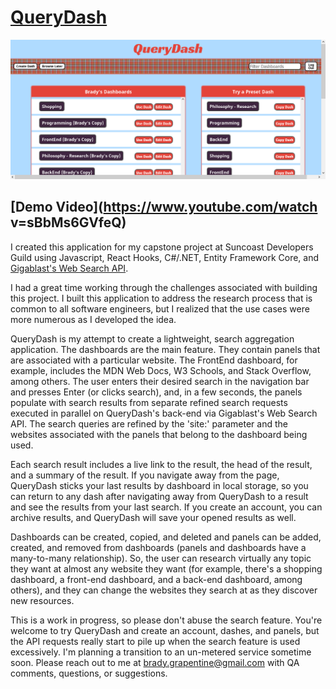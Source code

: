 # [QueryDash](https://querydash.herokuapp.com/)

![](./ClientApp/src/images/Capture.PNG)

## [Demo Video](https://www.youtube.com/watch v=sBbMs6GVfeQ)

I created this application for my capstone project at Suncoast Developers Guild using Javascript, React Hooks, C#/.NET, Entity Framework Core, and [Gigablast's Web Search API](http://www.gigablast.com/api.html).

I had a great time working through the challenges associated with building this project. I built this application to address the research process that is common to all software engineers, but I realized that the use cases were more numerous as I developed the idea.

QueryDash is my attempt to create a lightweight, search aggregation application. The dashboards are the main feature. They contain panels that are associated with a particular website. The FrontEnd dashboard, for example, includes the MDN Web Docs, W3 Schools, and Stack Overflow, among others. The user enters their desired search in the navigation bar and presses Enter (or clicks search), and, in a few seconds, the panels populate with search results from separate refined search requests executed in parallel on QueryDash's back-end via Gigablast's Web Search API. The search queries are refined by the 'site:' parameter and the websites associated with the panels that belong to the dashboard being used.

Each search result includes a live link to the result, the head of the result, and a summary of the result. If you navigate away from the page, QueryDash sticks your last results by dashboard in local storage, so you can return to any dash after navigating away from QueryDash to a result and see the results from your last search. If you create an account, you can archive results, and QueryDash will save your opened results as well.

Dashboards can be created, copied, and deleted and panels can be added, created, and removed from dashboards (panels and dashboards have a many-to-many relationship). So, the user can research virtually any topic they want at almost any website they want (for example, there's a shopping dashboard, a front-end dashboard, and a back-end dashboard, among others), and they can change the websites they search at as they discover new resources.

This is a work in progress, so please don't abuse the search feature. You're welcome to try QueryDash and create an account, dashes, and panels, but the API requests really start to pile up when the search feature is used excessively. I'm planning a transition to an un-metered service sometime soon. Please reach out to me at brady.grapentine@gmail.com with QA comments, questions, or suggestions.
